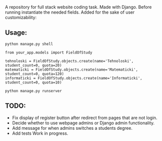 A repository for full stack website coding task. Made with Django.
Before running instantiate the needed fields. Added for the sake of user customizability:
 
## Usage:
```
python manage.py shell
```

 ``` 
from your_app.models import FieldOfStudy

tehnoloski = FieldOfStudy.objects.create(name='Tehnoloski', student_count=0, quota=20)
matematicki = FieldOfStudy.objects.create(name='Matematicki', student_count=0, quota=120)
informaticki = FieldOfStudy.objects.create(name='Informaticki', student_count=0, quota=10)
 ```
```
python manage.py runserver
```
## TODO:
* Fix display of register button after redirect from pages that are not login.
* Decide whether to use webpage admins or Django admin functionality.
* Add message for when admins switches a students degree.
* Add tests
Work in progress.

